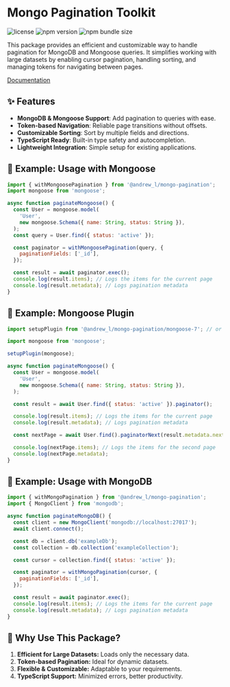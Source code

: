 # Mongo Pagination Toolkit <!-- omit in toc -->

![license](https://img.shields.io/npm/l/%40andrew_l%2Fmongo-pagination) <!-- omit in toc -->
![npm version](https://img.shields.io/npm/v/%40andrew_l%2Fmongo-pagination) <!-- omit in toc -->
![npm bundle size](https://img.shields.io/bundlephobia/minzip/%40andrew_l%2Fmongo-pagination) <!-- omit in toc -->

This package provides an efficient and customizable way to handle pagination for MongoDB and Mongoose queries. It simplifies working with large datasets by enabling cursor pagination, handling sorting, and managing tokens for navigating between pages.

[Documentation](https://men232.github.io/toolkit/reference/@andrew_l/mongo-pagination/)

<!-- install placeholder -->

## ✨ Features

- **MongoDB & Mongoose Support**: Add pagination to queries with ease.
- **Token-based Navigation**: Reliable page transitions without offsets.
- **Customizable Sorting**: Sort by multiple fields and directions.
- **TypeScript Ready**: Built-in type safety and autocompletion.
- **Lightweight Integration**: Simple setup for existing applications.

## 🚀 Example: Usage with Mongoose

```js
import { withMongoosePagination } from '@andrew_l/mongo-pagination';
import mongoose from 'mongoose';

async function paginateMongoose() {
  const User = mongoose.model(
    'User',
    new mongoose.Schema({ name: String, status: String }),
  );
  const query = User.find({ status: 'active' });

  const paginator = withMongoosePagination(query, {
    paginationFields: ['_id'],
  });

  const result = await paginator.exec();
  console.log(result.items); // Logs the items for the current page
  console.log(result.metadata); // Logs pagination metadata
}
```

## 🚀 Example: Mongoose Plugin

```js
import setupPlugin from '@andrew_l/mongo-pagination/mongoose-7'; // or 8

import mongoose from 'mongoose';

setupPlugin(mongoose);

async function paginateMongoose() {
  const User = mongoose.model(
    'User',
    new mongoose.Schema({ name: String, status: String }),
  );

  const result = await User.find({ status: 'active' }).paginator();

  console.log(result.items); // Logs the items for the current page
  console.log(result.metadata); // Logs pagination metadata

  const nextPage = await User.find().paginatorNext(result.metadata.next);

  console.log(nextPage.items); // Logs the items for the second page
  console.log(nextPage.metadata);
}
```

## 🚀 Example: Usage with MongoDB

```js
import { withMongoPagination } from '@andrew_l/mongo-pagination';
import { MongoClient } from 'mongodb';

async function paginateMongoDB() {
  const client = new MongoClient('mongodb://localhost:27017');
  await client.connect();

  const db = client.db('exampleDb');
  const collection = db.collection('exampleCollection');

  const cursor = collection.find({ status: 'active' });

  const paginator = withMongoPagination(cursor, {
    paginationFields: ['_id'],
  });

  const result = await paginator.exec();
  console.log(result.items); // Logs the items for the current page
  console.log(result.metadata); // Logs pagination metadata
}
```

## 🤔 Why Use This Package?

1. **Efficient for Large Datasets:** Loads only the necessary data.
2. **Token-based Pagination:** Ideal for dynamic datasets.
3. **Flexible & Customizable:** Adaptable to your requirements.
4. **TypeScript Support:** Minimized errors, better productivity.
